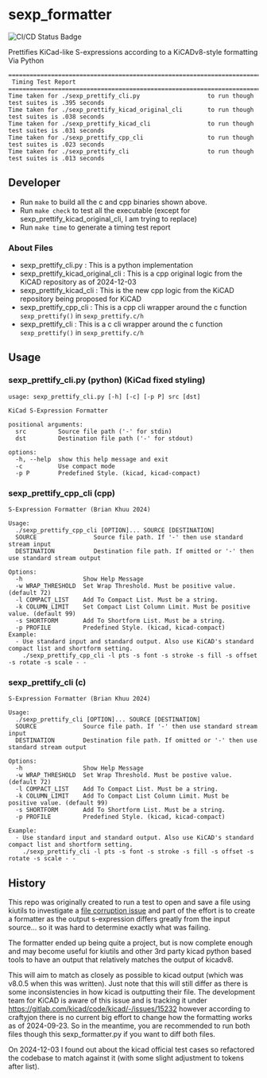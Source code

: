 # sexp_formatter

![CI/CD Status Badge](https://github.com/mofosyne/sexp_formatter/actions/workflows/ci.yml/badge.svg)

Prettifies KiCad-like S-expressions according to a KiCADv8-style formatting Via Python

```
========================================================================
 Timing Test Report 
========================================================================
Time taken for ./sexp_prettify_cli.py                   to run though test suites is .395 seconds
Time taken for ./sexp_prettify_kicad_original_cli       to run though test suites is .038 seconds
Time taken for ./sexp_prettify_kicad_cli                to run though test suites is .031 seconds
Time taken for ./sexp_prettify_cpp_cli                  to run though test suites is .023 seconds
Time taken for ./sexp_prettify_cli                      to run though test suites is .013 seconds
```

## Developer

* Run `make` to build all the c and cpp binaries shown above.
* Run `make check` to test all the executable (except for sexp_prettify_kicad_original_cli, I am trying to replace)
* Run `make time` to generate a timing test report

### About Files

* sexp_prettify_cli.py             : This is a python implementation 
* sexp_prettify_kicad_original_cli : This is a cpp original logic from the KiCAD repository as of 2024-12-03
* sexp_prettify_kicad_cli          : This is the new cpp logic from the KiCAD repository being proposed for KiCAD
* sexp_prettify_cpp_cli            : This is a cpp cli wrapper around the c function `sexp_prettify()` in `sexp_prettify.c/h`
* sexp_prettify_cli                : This is a c cli wrapper around the c function `sexp_prettify()` in `sexp_prettify.c/h`

## Usage

### sexp_prettify_cli.py (python) (KiCad fixed styling)
```
usage: sexp_prettify_cli.py [-h] [-c] [-p P] src [dst]

KiCad S-Expression Formatter

positional arguments:
  src         Source file path ('-' for stdin)
  dst         Destination file path ('-' for stdout)

options:
  -h, --help  show this help message and exit
  -c          Use compact mode
  -p P        Predefined Style. (kicad, kicad-compact)
```

### sexp_prettify_cpp_cli (cpp)
```
S-Expression Formatter (Brian Khuu 2024)

Usage:
  ./sexp_prettify_cpp_cli [OPTION]... SOURCE [DESTINATION]
  SOURCE                Source file path. If '-' then use standard stream input
  DESTINATION           Destination file path. If omitted or '-' then use standard stream output

Options:
  -h                 Show Help Message
  -w WRAP_THRESHOLD  Set Wrap Threshold. Must be positive value. (default 72)
  -l COMPACT_LIST    Add To Compact List. Must be a string.
  -k COLUMN_LIMIT    Set Compact List Column Limit. Must be positive value. (default 99)
  -s SHORTFORM       Add To Shortform List. Must be a string.
  -p PROFILE         Predefined Style. (kicad, kicad-compact)
Example:
  - Use standard input and standard output. Also use KiCAD's standard compact list and shortform setting.
    ./sexp_prettify_cpp_cli -l pts -s font -s stroke -s fill -s offset -s rotate -s scale - -
```

### sexp_prettify_cli (c)
```
S-Expression Formatter (Brian Khuu 2024)

Usage:
  ./sexp_prettify_cli [OPTION]... SOURCE [DESTINATION]
  SOURCE             Source file path. If '-' then use standard stream input
  DESTINATION        Destination file path. If omitted or '-' then use standard stream output

Options:
  -h                 Show Help Message
  -w WRAP_THRESHOLD  Set Wrap Threshold. Must be postive value. (default 72)
  -l COMPACT_LIST    Add To Compact List. Must be a string. 
  -k COLUMN_LIMIT    Add To Compact List Column Limit. Must be positive value. (default 99)
  -s SHORTFORM       Add To Shortform List. Must be a string.
  -p PROFILE         Predefined Style. (kicad, kicad-compact)

Example:
  - Use standard input and standard output. Also use KiCAD's standard compact list and shortform setting.
    ./sexp_prettify_cli -l pts -s font -s stroke -s fill -s offset -s rotate -s scale - -
```

## History

This repo was originally created to run a test to open and save a file using kiutils to investigate a [file corruption issue](https://github.com/mvnmgrx/kiutils/issues/120) and part of the effort is to create a formatter as the output s-expression differs greatly from the input source... so it was hard to determine exactly what was failing.

The formatter ended up being quite a project, but is now complete enough and may become useful for kiutils and other 3rd party kicad python based tools to have an output that relatively matches the output of kicadv8.

This will aim to match as closely as possible to kicad output (which was v8.0.5 when this was written). Just note that this will still differ as there is some inconsistencies in how kicad is outputting their file. The development team for KiCAD is aware of this issue and is tracking it under <https://gitlab.com/kicad/code/kicad/-/issues/15232> however according to craftyjon there is no current big effort to change how the formatting works as of 2024-09-23. So in the meantime, you are recommended to run both files though this sexp_formatter.py if you want to diff both files.

On 2024-12-03 I found out about the kicad official test cases so refactored the codebase to match against it (with some slight adjustment to tokens after list).
